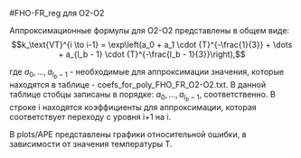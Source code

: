 #FHO-FR_reg для O2-O2

Аппроксимационные формулы для O2-O2 представлены в общем виде:
$$k_\text{VT}^{i \to i-1} = \exp\left(a_0 + a_1 \cdot {T}^{-\frac{1}{3}} + \dots + a_{l_b - 1} \cdot {T}^{-\frac{l_b - 1}{3}}\right),$$

где $a_0, ..., a_{l_b - 1}$ - необходимые для аппроксимации значения, которые находятся в таблице - coefs_for_poly_FHO_FR_O2-O2.txt. В данной таблице стобцы записаны в порядке: $a_0, ..., a_{l_b - 1}$, соответственно. В строке i находятся коэффициенты для аппроксимации, которая соответствует переходу с уровня i+1 на i.

В plots/APE представлены графики относительной ошибки, в зависимости от значения температуры T.  